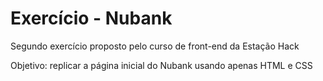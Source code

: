 <h1> Exercício - Nubank </h1>

<p>Segundo exercício proposto pelo curso de front-end da Estação Hack </p>
<p>Objetivo: replicar a página inicial do Nubank usando apenas HTML e CSS </p>
